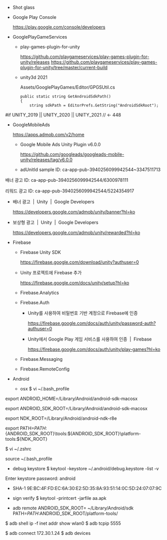 - Shot glass


- Google Play Console

  https://play.google.com/console/developers



- GooglePlayGameServices
  - play-games-plugin-for-unity

    https://github.com/playgameservices/play-games-plugin-for-unity/releases
    https://github.com/playgameservices/play-games-plugin-for-unity/tree/master/current-build

  - unity3d 2021

    Assets/GooglePlayGames/Editor/GPGSUtil.cs

        public static string GetAndroidSdkPath()
        {
            string sdkPath = EditorPrefs.GetString("AndroidSdkRoot");
#if UNITY_2019 || UNITY_2020 || UNITY_2021 // <- 448




- GoogleMobileAds

  https://apps.admob.com/v2/home

  - Google Mobile Ads Unity Plugin v6.0.0

    https://github.com/googleads/googleads-mobile-unity/releases/tag/v6.0.0

  - adUnitId
sample ID: ca-app-pub-3940256099942544~3347511713

배너 광고 ID: ca-app-pub-3940256099942544/6300978111

리워드 광고 ID: ca-app-pub-3940256099942544/5224354917



  - 배너 광고  |  Unity  |  Google Developers

    https://developers.google.com/admob/unity/banner?hl=ko

  - 보상형 광고  |  Unity  |  Google Developers

    https://developers.google.com/admob/unity/rewarded?hl=ko


- Firebase

  - Firebase Unity SDK

    https://firebase.google.com/download/unity?authuser=0

  - Unity 프로젝트에 Firebase 추가

    https://firebase.google.com/docs/unity/setup?hl=ko


  - Firebase.Analytics

  - Firebase.Auth
    - Unity를 사용하여 비밀번호 기반 계정으로 Firebase에 인증

      https://firebase.google.com/docs/auth/unity/password-auth?authuser=0

    - Unity에서 Google Play 게임 서비스를 사용하여 인증  |  Firebase

      https://firebase.google.com/docs/auth/unity/play-games?hl=ko

  - Firebase.Messaging
  - Firebase.RemoteConfig





- Android
  - osx
  $ vi ~/.bash_profile

export ANDROID_HOME=/Library/Android/android-sdk-macosx

export ANDROID_SDK_ROOT=/Library/Android/android-sdk-macosx

export NDK_ROOT=/Library/Android/android-ndk-r8e

export PATH=${PATH}:${ANDROID_SDK_ROOT}\tools:${ANDROID_SDK_ROOT}\platform-tools:${NDK_ROOT}


  $ vi ~/.zshrc

source ~/.bash_profile



  - debug keystore
$ keytool -keystore ~/.android/debug.keystore -list -v

Enter keystore password:  android


  - SHA-1
9E:BC:4F:FD:EC:6A:30:E2:5D:35:8A:93:51:14:0C:5D:24:07:07:9C


  - sign verify
$ keytool -printcert -jarfile aa.apk  

  - adb remote
ANDROID_SDK_ROOT= ~/Library/Android/sdk
PATH=$PATH:$ANDROID_SDK_ROOT/platform-tools/

  $ adb shell ip -f inet addr show wlan0
  $ adb tcpip 5555

  $ adb connect 172.30.1.24
  $ adb devices

